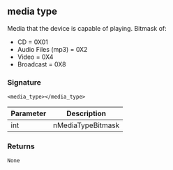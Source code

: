 ## media type

Media that the device is capable of playing. Bitmask of:

- CD = 0X01
- Audio Files (mp3) = 0X2
- Video = 0X4
- Broadcast = 0X8


### Signature

`<media_type></media_type>`


| Parameter | Description |
| --- | --- |
| int | nMediaTypeBitmask |


### Returns

`None`